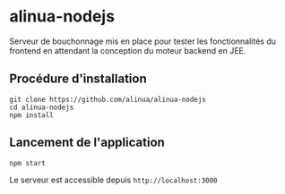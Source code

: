 # alinua-nodejs

Serveur de bouchonnage mis en place pour tester les fonctionnalités du frontend
en attendant la conception du moteur backend en JEE.

## Procédure d'installation

```
git clone https://github.com/alinua/alinua-nodejs
cd alinua-nodejs
npm install
```

## Lancement de l'application

```
npm start
```

Le serveur est accessible depuis `http://localhost:3000`
